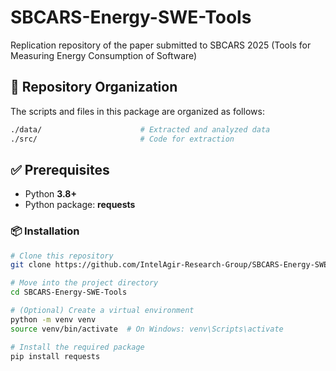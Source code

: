 # SBCARS-Energy-SWE-Tools
Replication repository of the paper submitted to SBCARS 2025 (Tools for Measuring Energy Consumption of Software)

## 📂 Repository Organization

The scripts and files in this package are organized as follows:
```bash
./data/                      # Extracted and analyzed data
./src/                       # Code for extraction
```

## ✅ Prerequisites

- Python **3.8+**
- Python package: **requests**

### 📦 Installation

```bash
# Clone this repository
git clone https://github.com/IntelAgir-Research-Group/SBCARS-Energy-SWE-Tools.git

# Move into the project directory
cd SBCARS-Energy-SWE-Tools

# (Optional) Create a virtual environment
python -m venv venv
source venv/bin/activate  # On Windows: venv\Scripts\activate

# Install the required package
pip install requests
```
